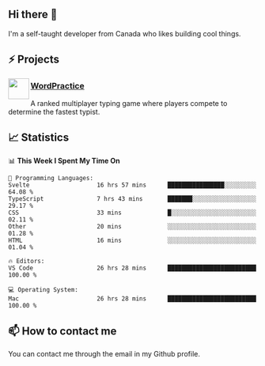 <h2>Hi there 👋</h2>

<p>I'm a self-taught developer from Canada who likes building cool things.</p>

<h2>⚡ Projects</h2>

<img align="left" src="https://i.imgur.com/6RT8VFO.png" width="42" height="42" />
<h3><a target="_blank" href="https://wordpractice.io/">WordPractice</a></h3>
<p>A ranked multiplayer typing game where players compete to determine the fastest typist.</p>

<h2>📈 Statistics</h2>

<!--START_SECTION:waka-->
📊 **This Week I Spent My Time On** 

```text
💬 Programming Languages: 
Svelte                   16 hrs 57 mins      ████████████████░░░░░░░░░   64.08 % 
TypeScript               7 hrs 43 mins       ███████░░░░░░░░░░░░░░░░░░   29.17 % 
CSS                      33 mins             █░░░░░░░░░░░░░░░░░░░░░░░░   02.11 % 
Other                    20 mins             ░░░░░░░░░░░░░░░░░░░░░░░░░   01.28 % 
HTML                     16 mins             ░░░░░░░░░░░░░░░░░░░░░░░░░   01.04 % 

🔥 Editors: 
VS Code                  26 hrs 28 mins      █████████████████████████   100.00 % 

💻 Operating System: 
Mac                      26 hrs 28 mins      █████████████████████████   100.00 % 
```


<!--END_SECTION:waka-->

<h2>📫 How to contact me</h2>

You can contact me through the email in my Github profile.

